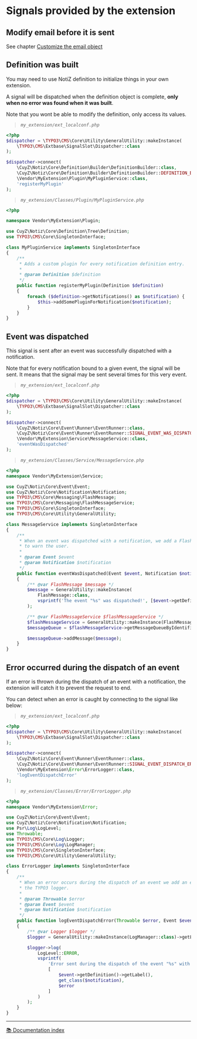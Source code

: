 # Signals provided by the extension

## Modify email before it is sent

See chapter [Customize the email object](../Notifications/Email/Customize-email.md#customize-the-email-object)

## Definition was built

You may need to use NotiZ definition to initialize things in your own extension.

A signal will be dispatched when the definition object is complete, **only when 
no error was found when it was built**.

Note that you wont be able to modify the definition, only access its values.

> *`my_extension/ext_localconf.php`*
```php
<?php
$dispatcher = \TYPO3\CMS\Core\Utility\GeneralUtility::makeInstance(
    \TYPO3\CMS\Extbase\SignalSlot\Dispatcher::class
);

$dispatcher->connect(
    \CuyZ\Notiz\Core\Definition\Builder\DefinitionBuilder::class,
    \CuyZ\Notiz\Core\Definition\Builder\DefinitionBuilder::DEFINITION_BUILT_SIGNAL,
    \Vendor\MyExtension\Plugin\MyPluginService::class,
    'registerMyPlugin'
);
```

> *`my_extension/Classes/Plugin/MyPluginService.php`*
```php
<?php

namespace Vendor\MyExtension\Plugin;

use CuyZ\Notiz\Core\Definition\Tree\Definition;
use TYPO3\CMS\Core\SingletonInterface;

class MyPluginService implements SingletonInterface
{
    /**
     * Adds a custom plugin for every notification definition entry.
     *
     * @param Definition $definition
     */
    public function registerMyPlugin(Definition $definition)
    {
        foreach ($definition->getNotifications() as $notification) {
            $this->addSomePluginForNotification($notification);
        }
    }
}

```

## Event was dispatched

This signal is sent after an event was successfully dispatched with a 
notification.

Note that for every notification bound to a given event, the signal will be 
sent. It means that the signal may be sent several times for this very event.  

> *`my_extension/ext_localconf.php`*
```php
<?php
$dispatcher = \TYPO3\CMS\Core\Utility\GeneralUtility::makeInstance(
    \TYPO3\CMS\Extbase\SignalSlot\Dispatcher::class
);

$dispatcher->connect(
    \CuyZ\Notiz\Core\Event\Runner\EventRunner::class,
    \CuyZ\Notiz\Core\Event\Runner\EventRunner::SIGNAL_EVENT_WAS_DISPATCHED,
    \Vendor\MyExtension\Service\MessageService::class,
    'eventWasDispatched'
);
```

> *`my_extension/Classes/Service/MessageService.php`*
```php
<?php
namespace Vendor\MyExtension\Service;

use CuyZ\Notiz\Core\Event\Event;
use CuyZ\Notiz\Core\Notification\Notification;
use TYPO3\CMS\Core\Messaging\FlashMessage;
use TYPO3\CMS\Core\Messaging\FlashMessageService;
use TYPO3\CMS\Core\SingletonInterface;
use TYPO3\CMS\Core\Utility\GeneralUtility;

class MessageService implements SingletonInterface
{
    /**
     * When an event was dispatched with a notification, we add a Flash message
     * to warn the user. 
     * 
     * @param Event $event
     * @param Notification $notification
     */
    public function eventWasDispatched(Event $event, Notification $notification)
    {
        /** @var FlashMessage $message */
        $message = GeneralUtility::makeInstance(
            FlashMessage::class,
            vsprintf('The event "%s" was dispatched!', [$event->getDefinition()->getLabel()])
        );

        /** @var FlashMessageService $flashMessageService */
        $flashMessageService = GeneralUtility::makeInstance(FlashMessageService::class);
        $messageQueue = $flashMessageService->getMessageQueueByIdentifier();

        $messageQueue->addMessage($message);
    }
}
```

## Error occurred during the dispatch of an event

If an error is thrown during the dispatch of an event with a notification, the
extension will catch it to prevent the request to end. 

You can detect when an error is caught by connecting to the signal like below:

> *`my_extension/ext_localconf.php`*
```php
<?php
$dispatcher = \TYPO3\CMS\Core\Utility\GeneralUtility::makeInstance(
    \TYPO3\CMS\Extbase\SignalSlot\Dispatcher::class
);

$dispatcher->connect(
    \CuyZ\Notiz\Core\Event\Runner\EventRunner::class,
    \CuyZ\Notiz\Core\Event\Runner\EventRunner::SIGNAL_EVENT_DISPATCH_ERROR,
    \Vendor\MyExtension\Error\ErrorLogger::class,
    'logEventDispatchError'
);
```

> *`my_extension/Classes/Error/ErrorLogger.php`*
```php
<?php
namespace Vendor\MyExtension\Error;

use CuyZ\Notiz\Core\Event\Event;
use CuyZ\Notiz\Core\Notification\Notification;
use Psr\Log\LogLevel;
use Throwable;
use TYPO3\CMS\Core\Log\Logger;
use TYPO3\CMS\Core\Log\LogManager;
use TYPO3\CMS\Core\SingletonInterface;
use TYPO3\CMS\Core\Utility\GeneralUtility;

class ErrorLogger implements SingletonInterface
{
    /**
     * When an error occurs during the dispatch of an event we add an entry to
     * the TYPO3 logger. 
     * 
     * @param Throwable $error
     * @param Event $event
     * @param Notification $notification
     */
    public function logEventDispatchError(Throwable $error, Event $event, Notification $notification)
    {
        /** @var Logger $logger */
        $logger = GeneralUtility::makeInstance(LogManager::class)->getLogger(__CLASS__);

        $logger->log(
            LogLevel::ERROR, 
            vsprintf(
                'Error sent during the dispatch of the event "%s" with a notification "%", message was: "".',
                [
                    $event->getDefinition()->getLabel(),
                    get_class($notification),
                    $error
                ]
            )
        );
    }
}
```

---

[:books: Documentation index](../README.md)
